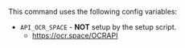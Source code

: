 This command uses the following config variables:

- `API_OCR_SPACE` - **NOT** setup by the setup script.
  - https://ocr.space/OCRAPI


